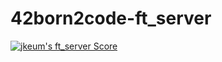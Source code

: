 # 42born2code-ft_server

[![jkeum's ft_server Score](https://badge42.herokuapp.com/api/project/jkeum/ft_server)](https://github.com/JaeSeoKim/badge42)
